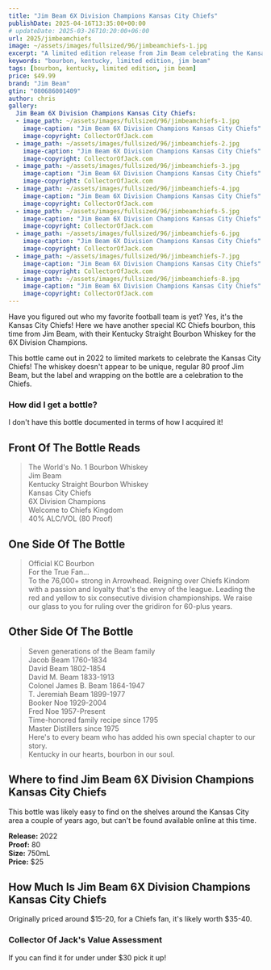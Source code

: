 ```yaml
---
title: "Jim Beam 6X Division Champions Kansas City Chiefs"
publishDate: 2025-04-16T13:35:00+00:00
# updateDate: 2025-03-26T10:20:00+06:00
url: 2025/jimbeamchiefs
image: ~/assets/images/fullsized/96/jimbeamchiefs-1.jpg
excerpt: "A limited edition release from Jim Beam celebrating the Kansas City Chief's 6x Division Championship"
keywords: "bourbon, kentucky, limited edition, jim beam"
tags: [bourbon, kentucky, limited edition, jim beam]
price: $49.99
brand: "Jim Beam"
gtin: "080686001409"
author: chris
gallery:
  Jim Beam 6X Division Champions Kansas City Chiefs:
  - image_path: ~/assets/images/fullsized/96/jimbeamchiefs-1.jpg
    image-caption: "Jim Beam 6X Division Champions Kansas City Chiefs"
    image-copyright: CollectorOfJack.com
  - image_path: ~/assets/images/fullsized/96/jimbeamchiefs-2.jpg
    image-caption: "Jim Beam 6X Division Champions Kansas City Chiefs"
    image-copyright: CollectorOfJack.com
  - image_path: ~/assets/images/fullsized/96/jimbeamchiefs-3.jpg
    image-caption: "Jim Beam 6X Division Champions Kansas City Chiefs"
    image-copyright: CollectorOfJack.com
  - image_path: ~/assets/images/fullsized/96/jimbeamchiefs-4.jpg
    image-caption: "Jim Beam 6X Division Champions Kansas City Chiefs"
    image-copyright: CollectorOfJack.com
  - image_path: ~/assets/images/fullsized/96/jimbeamchiefs-5.jpg
    image-caption: "Jim Beam 6X Division Champions Kansas City Chiefs"
    image-copyright: CollectorOfJack.com
  - image_path: ~/assets/images/fullsized/96/jimbeamchiefs-6.jpg
    image-caption: "Jim Beam 6X Division Champions Kansas City Chiefs"
    image-copyright: CollectorOfJack.com
  - image_path: ~/assets/images/fullsized/96/jimbeamchiefs-7.jpg
    image-caption: "Jim Beam 6X Division Champions Kansas City Chiefs"
    image-copyright: CollectorOfJack.com
  - image_path: ~/assets/images/fullsized/96/jimbeamchiefs-8.jpg
    image-caption: "Jim Beam 6X Division Champions Kansas City Chiefs"
    image-copyright: CollectorOfJack.com
---
```

Have you figured out who my favorite football team is yet? Yes, it's the Kansas City Chiefs! Here we have another special KC Chiefs bourbon, this time from Jim Beam, with their Kentucky Straight Bourbon Whiskey for the 6X Division Champions.

This bottle came out in 2022 to limited markets to celebrate the Kansas City Chiefs! The whiskey doesn't appear to be unique, regular 80 proof Jim Beam, but the label and wrapping on the bottle are a celebration to the Chiefs.

### How did I get a bottle?
I don't have this bottle documented in terms of how I acquired it!

## Front Of The Bottle Reads
> The World's No. 1 Bourbon Whiskey  
> Jim Beam  
> Kentucky Straight Bourbon Whiskey  
> Kansas City Chiefs  
> 6X Division Champions  
> Welcome to Chiefs Kingdom  
> 40% ALC/VOL (80 Proof)

## One Side Of The Bottle
> Official KC Bourbon  
> For the True Fan...  
> To the 76,000+ strong in Arrowhead. Reigning over Chiefs Kindom with a passion and loyalty that's the envy of the league. Leading the red and yellow to six consecutive division championships. We raise our glass to you for ruling over the gridiron for 60-plus years.

## Other Side Of The Bottle
> Seven generations of the Beam family  
> Jacob Beam 1760-1834  
> David Beam 1802-1854  
> David M. Beam 1833-1913  
> Colonel James B. Beam 1864-1947  
> T. Jeremiah Beam 1899-1977  
> Booker Noe 1929-2004  
> Fred Noe 1957-Present  
> Time-honored family recipe since 1795  
> Master Distillers since 1975  
> Here's to every beam who has added his own special chapter to our story.  
> Kentucky in our hearts, bourbon in our soul.

## Where to find Jim Beam 6X Division Champions Kansas City Chiefs
This bottle was likely easy to find on the shelves around the Kansas City area a couple of years ago, but can't be found available online at this time.

**Release:** 2022  
**Proof:** 80  
**Size:** 750mL  
**Price:** $25   

## How Much Is Jim Beam 6X Division Champions Kansas City Chiefs
Originally priced around $15-20, for a Chiefs fan, it's likely worth $35-40.
 
### Collector Of Jack's Value Assessment
If you can find it for under under $30 pick it up! 

